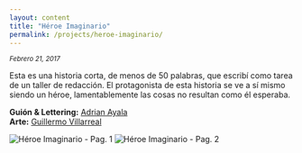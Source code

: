 ```yaml
---
layout: content
title: "Héroe Imaginario"
permalink: /projects/heroe-imaginario/
---
```


<small>*Febrero 21, 2017*</small>

Esta es una historia corta, de menos de 50 palabras, que escribí como tarea de un taller de redacción. El protagonista de esta historia se ve a sí mismo siendo un héroe, lamentablemente las cosas no resultan como él esperaba.

**Guión & Lettering:** [Adrian Ayala](https://twitter.com/adrrian17)  
**Arte:** [Guillermo Villarreal](https://www.facebook.com/VillarrealGuillermo/)

 
![Héroe Imaginario - Pag. 1]({{site.url}}/assets/heroe-imaginario/heroe-imaginario-1.jpg)
![Héroe Imaginario - Pag. 2]({{site.url}}/assets/heroe-imaginario/heroe-imaginario-2.jpg)
